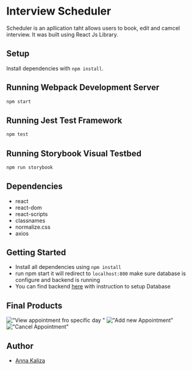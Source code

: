 # Interview Scheduler

Scheduler is an apllication taht allows users to book, edit and camcel interview. It was built using React Js Library.

## Setup

Install dependencies with `npm install`.

## Running Webpack Development Server

```sh
npm start
```

## Running Jest Test Framework

```sh
npm test
```

## Running Storybook Visual Testbed

```sh
npm run storybook
```

##  Dependencies

- react
- react-dom
- react-scripts
- classnames
- normalize.css
- axios


##  Getting Started

- Install all dependencies using `npm install`
- run npm start it will redirect to `localhost:800` make sure database is configure and backend is running
- You can find backend [here](https://github.com/lighthouse-labs/scheduler-api) with instruction to setup Database


##  Final Products

!["View appointment fro specific day "](./img/s1,png)
!["Add new Appointment"](./img/s2add,png)
!["Cancel Appointment"](./img/s3dele,png)
## Author

- [Anna Kaliza](https://github.com/annkaliza)
